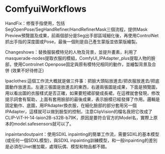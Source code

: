 # ComfyuiWorkflows
HandFix：修復手指使用，包括SegOpenPose/SegHandRefiner/HandRefinerMask三個流程，提供Mask Preview預覽圖及成果，前兩個部分是Seg出手部區域細化後，再使用ControlNet抓出手指的深度圖或Pose，最後一個則是自己產生蒙版並依蒙版繪製。


Changeshows：替換服裝模特兒的人物及背景，並提升畫素，利用了masquerade-nodes提取衣服的模組，ComfyUI_IPAdapter_plus提取人物的臉部，使用Controlnet Openpose固定與原有模特兒相同的動作，並繪製背景及合併 (效果不好待修正)

Ipaclothes:這個工作流大概就是做三件事：把臉大頭貼放進去/把衣服放進去/把底圖動作放進去。左邊三張圖是放進去的東西，右邊兩張圖是成果，下面是預覽圖，用以看出圖的衣服樣式是否正確，如果要短裙卻變成長裙，在這裡就會發現，修改提示詞會有幫助，上面有套用臉部的最後成果，表示臉模已經發揮了作用。邏輯是固定動作、底圖，用IPAdapter換衣服，在細化臉部的部分套用另一個IPAdapter，這樣就可以做到臉型的控制，注意ClipVision的檔名我把它改成了CLIP-ViT-H-14-laion2B-s32B-b79K，原因是要符合官方的Model名，實際上原本的model.safesensors就可以了。

inpaintandoutpaint：使用SDXL inpainting的簡單工作流，需要SDXL的基本模型(或任何一個SDXL模型)，與SDXL inpainting訓練模型，和一般inpainting的差別是必須在Unet層加載，處理玩偶、模型和物品都不錯。
